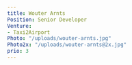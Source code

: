 ```yaml
---
title: Wouter Arnts
Position: Senior Developer
Venture:
- Taxi2Airport
Photo: "/uploads/wouter-arnts.jpg"
Photo2x: "/uploads/wouter-arnts@2x.jpg"
prio: 3
---
```

